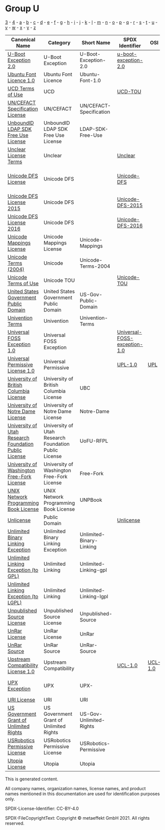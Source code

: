 # Group U

[3](../[3]/README.md) -
[4](../[4]/README.md) -
[a](../[a]/README.md) - 
[b](../[b]/README.md) - 
[c](../[c]/README.md) - 
[d](../[d]/README.md) - 
[e](../[e]/README.md) - 
[f](../[f]/README.md) - 
[g](../[g]/README.md) - 
[h](../[h]/README.md) - 
[i](../[i]/README.md) - 
[j](../[j]/README.md) - 
[k](../[k]/README.md) - 
[l](../[l]/README.md) - 
[m](../[m]/README.md) - 
[n](../[n]/README.md) - 
[o](../[o]/README.md) - 
[p](../[p]/README.md) - 
[q](../[q]/README.md) - 
[r](../[r]/README.md) - 
[s](../[s]/README.md) - 
[t](../[t]/README.md) - 
[u](../[u]/README.md) - 
[v](../[v]/README.md) - 
[w](../[w]/README.md) - 
[x](../[x]/README.md) - 
[y](../[y]/README.md) - 
[z](../[z]/README.md)

|Canonical Name|Category|Short Name|SPDX Identifier|OSI|ScanCode|Matched ScanCode|Type|
| --- | --- | --- | --- | --- | --- | --- | --- |
|[U-Boot Exception 2.0]([ub]/U-Boot-Exception-2.0.yaml)|U-Boot Exception|U-Boot-Exception-2.0|[u-boot-exception-2.0](https://spdx.org/licenses/u-boot-exception-2.0.html)| | [u-boot-exception-2.0](https://github.com/nexB/scancode-toolkit/blob/develop/src/licensedcode/data/licenses/u-boot-exception-2.0.LICENSE) | [u-boot-exception-2.0](https://github.com/nexB/scancode-toolkit/blob/develop/src/licensedcode/data/licenses/u-boot-exception-2.0.LICENSE) |exception|
|[Ubuntu Font Licence 1.0]([ub]/Ubuntu-Font-Licence-1.0.yaml)|Ubuntu Font Licence|Ubuntu-Font-1.0| | | [ubuntu-font-1.0](https://github.com/nexB/scancode-toolkit/blob/develop/src/licensedcode/data/licenses/ubuntu-font-1.0.LICENSE) | [ubuntu-font-1.0](https://github.com/nexB/scancode-toolkit/blob/develop/src/licensedcode/data/licenses/ubuntu-font-1.0.LICENSE) |terms|
|[UCD Terms of Use]([uc]/UCD-Terms-of-Use.yaml)|UCD| |[UCD-TOU](https://spdx.org/licenses/UCD-TOU.html)| | | [unicode-mappings](https://github.com/nexB/scancode-toolkit/blob/develop/src/licensedcode/data/licenses/unicode-mappings.LICENSE) |terms|
|[UN/CEFACT Specification License]([un]/UNCEFACT-Specification-License.yaml)|UN/CEFACT|UN/CEFACT-Specification| | | | [ietf](https://github.com/nexB/scancode-toolkit/blob/develop/src/licensedcode/data/licenses/ietf.LICENSE) |terms|
|[UnboundID LDAP SDK Free Use License]([un]/UnboundID-LDAP-SDK-Free-Use-License.yaml)|UnboundID LDAP SDK Free Use License|LDAP-SDK-Free-Use| | | [ldap-sdk-free-use](https://github.com/nexB/scancode-toolkit/blob/develop/src/licensedcode/data/licenses/ldap-sdk-free-use.LICENSE) | [ldap-sdk-free-use](https://github.com/nexB/scancode-toolkit/blob/develop/src/licensedcode/data/licenses/ldap-sdk-free-use.LICENSE) |terms|
|[Unclear License Terms]([un]/Unclear-License-Terms.yaml)|Unclear| |[Unclear](https://spdx.org/licenses/Unclear.html)| | | |terms|
|[Unicode DFS License]([un]/Unicode-DFS-License.yaml)|Unicode DFS| |[Unicode-DFS](https://spdx.org/licenses/Unicode-DFS.html)| | [unicode](https://github.com/nexB/scancode-toolkit/blob/develop/src/licensedcode/data/licenses/unicode.LICENSE), [unicode-data-software](https://github.com/nexB/scancode-toolkit/blob/develop/src/licensedcode/data/licenses/unicode-data-software.LICENSE) | [unicode](https://github.com/nexB/scancode-toolkit/blob/develop/src/licensedcode/data/licenses/unicode.LICENSE) |terms|
|[Unicode DFS License 2015]([un]/Unicode-DFS-License-2015.yaml)|Unicode DFS| |[Unicode-DFS-2015](https://spdx.org/licenses/Unicode-DFS-2015.html)| | [unicode-dfs-2015](https://github.com/nexB/scancode-toolkit/blob/develop/src/licensedcode/data/licenses/unicode-dfs-2015.LICENSE) | [unicode-dfs-2015](https://github.com/nexB/scancode-toolkit/blob/develop/src/licensedcode/data/licenses/unicode-dfs-2015.LICENSE) |terms|
|[Unicode DFS License 2016]([un]/Unicode-DFS-License-2016.yaml)|Unicode DFS| |[Unicode-DFS-2016](https://spdx.org/licenses/Unicode-DFS-2016.html)| | [unicode-dfs-2016](https://github.com/nexB/scancode-toolkit/blob/develop/src/licensedcode/data/licenses/unicode-dfs-2016.LICENSE) | [unicode-dfs-2016](https://github.com/nexB/scancode-toolkit/blob/develop/src/licensedcode/data/licenses/unicode-dfs-2016.LICENSE) |terms|
|[Unicode Mappings License]([un]/Unicode-Mappings-License.yaml)|Unicode Mappings License|Unicode-Mappings| | | [unicode-mappings](https://github.com/nexB/scancode-toolkit/blob/develop/src/licensedcode/data/licenses/unicode-mappings.LICENSE) | [unicode-mappings](https://github.com/nexB/scancode-toolkit/blob/develop/src/licensedcode/data/licenses/unicode-mappings.LICENSE) |terms|
|[Unicode Terms (2004)]([un]/Unicode-Terms-(2004).yaml)|Unicode|Unicode-Terms-2004| | | | [unicode-mappings](https://github.com/nexB/scancode-toolkit/blob/develop/src/licensedcode/data/licenses/unicode-mappings.LICENSE) |terms|
|[Unicode Terms of Use]([un]/Unicode-Terms-of-Use.yaml)|Unicode TOU| |[Unicode-TOU](https://spdx.org/licenses/Unicode-TOU.html)| | [unicode-tou](https://github.com/nexB/scancode-toolkit/blob/develop/src/licensedcode/data/licenses/unicode-tou.LICENSE) | [unicode-tou](https://github.com/nexB/scancode-toolkit/blob/develop/src/licensedcode/data/licenses/unicode-tou.LICENSE) |terms|
|[United States Government Public Domain]([un]/United-States-Government-Public-Domain.yaml)|United States Government Public Domain|US-Gov-Public-Domain| | | [us-govt-public-domain](https://github.com/nexB/scancode-toolkit/blob/develop/src/licensedcode/data/licenses/us-govt-public-domain.LICENSE) | [us-govt-public-domain](https://github.com/nexB/scancode-toolkit/blob/develop/src/licensedcode/data/licenses/us-govt-public-domain.LICENSE) |terms|
|[Univention Terms]([un]/Univention-Terms.yaml)|Univention|Univention-Terms| | | | [unknown](https://github.com/nexB/scancode-toolkit/blob/develop/src/licensedcode/data/licenses/unknown.LICENSE) |terms|
|[Universal FOSS Exception 1.0]([un]/Universal-FOSS-Exception-1.0.yaml)|Universal FOSS Exception| |[Universal-FOSS-exception-1.0](https://spdx.org/licenses/Universal-FOSS-exception-1.0.html)| | [universal-foss-exception-1.0](https://github.com/nexB/scancode-toolkit/blob/develop/src/licensedcode/data/licenses/universal-foss-exception-1.0.LICENSE) | [universal-foss-exception-1.0](https://github.com/nexB/scancode-toolkit/blob/develop/src/licensedcode/data/licenses/universal-foss-exception-1.0.LICENSE) |exception|
|[Universal Permissive License 1.0]([un]/Universal-Permissive-License-1.0.yaml)|Universal Permissive| |[UPL-1.0](https://spdx.org/licenses/UPL-1.0.html)| [UPL](https://opensource.org/licenses/UPL) | [upl-1.0](https://github.com/nexB/scancode-toolkit/blob/develop/src/licensedcode/data/licenses/upl-1.0.LICENSE) | [upl-1.0](https://github.com/nexB/scancode-toolkit/blob/develop/src/licensedcode/data/licenses/upl-1.0.LICENSE) |terms|
|[University of British Columbia License]([un]/University-of-British-Columbia-License.yaml)|University of British Columbia License|UBC| | | [ubc](https://github.com/nexB/scancode-toolkit/blob/develop/src/licensedcode/data/licenses/ubc.LICENSE) | [ubc](https://github.com/nexB/scancode-toolkit/blob/develop/src/licensedcode/data/licenses/ubc.LICENSE) |terms|
|[University of Notre Dame License]([un]/University-of-Notre-Dame-License.yaml)|University of Notre Dame License|Notre-Dame| | | [notre-dame](https://github.com/nexB/scancode-toolkit/blob/develop/src/licensedcode/data/licenses/notre-dame.LICENSE) | [notre-dame](https://github.com/nexB/scancode-toolkit/blob/develop/src/licensedcode/data/licenses/notre-dame.LICENSE) |terms|
|[University of Utah Research Foundation Public License]([un]/University-of-Utah-Research-Foundation-Public-License.yaml)|University of Utah Research Foundation Public License|UoFU-RFPL| | | [uofu-rfpl](https://github.com/nexB/scancode-toolkit/blob/develop/src/licensedcode/data/licenses/uofu-rfpl.LICENSE) | [uofu-rfpl](https://github.com/nexB/scancode-toolkit/blob/develop/src/licensedcode/data/licenses/uofu-rfpl.LICENSE) |terms|
|[University of Washington Free-Fork License]([un]/University-of-Washington-Free-Fork-License.yaml)|University of Washington Free-Fork License|Free-Fork| | | [free-fork](https://github.com/nexB/scancode-toolkit/blob/develop/src/licensedcode/data/licenses/free-fork.LICENSE) | [free-fork](https://github.com/nexB/scancode-toolkit/blob/develop/src/licensedcode/data/licenses/free-fork.LICENSE) |terms|
|[UNIX Network Programming Book License]([un]/UNIX-Network-Programming-Book-License.yaml)|UNIX Network Programming Book License|UNPBook| | | [unpbook](https://github.com/nexB/scancode-toolkit/blob/develop/src/licensedcode/data/licenses/unpbook.LICENSE) | [unpbook](https://github.com/nexB/scancode-toolkit/blob/develop/src/licensedcode/data/licenses/unpbook.LICENSE) |terms|
|[Unlicense]([un]/Unlicense.yaml)|Public Domain| |[Unlicense](https://spdx.org/licenses/Unlicense.html)| | [unlicense](https://github.com/nexB/scancode-toolkit/blob/develop/src/licensedcode/data/licenses/unlicense.LICENSE) | [unlicense](https://github.com/nexB/scancode-toolkit/blob/develop/src/licensedcode/data/licenses/unlicense.LICENSE) |terms|
|[Unlimited Binary Linking Exception]([un]/Unlimited-Binary-Linking-Exception.yaml)|Unlimited Binary Linking Exception|Unlimited-Binary-Linking| | | [unlimited-binary-linking](https://github.com/nexB/scancode-toolkit/blob/develop/src/licensedcode/data/licenses/unlimited-binary-linking.LICENSE) | [unlimited-binary-linking](https://github.com/nexB/scancode-toolkit/blob/develop/src/licensedcode/data/licenses/unlimited-binary-linking.LICENSE) |exception|
|[Unlimited Linking Exception (to GPL)]([un]/Unlimited-Linking-Exception-(to-GPL).yaml)|Unlimited Linking|Unlimited-Linking-gpl| | | [unlimited-linking-exception-gpl](https://github.com/nexB/scancode-toolkit/blob/develop/src/licensedcode/data/licenses/unlimited-linking-exception-gpl.LICENSE) | |exception|
|[Unlimited Linking Exception (to LGPL)]([un]/Unlimited-Linking-Exception-(to-LGPL).yaml)|Unlimited Linking|Unlimited-Linking-lgpl| | | [unlimited-linking-exception-lgpl](https://github.com/nexB/scancode-toolkit/blob/develop/src/licensedcode/data/licenses/unlimited-linking-exception-lgpl.LICENSE) | |terms|
|[Unpublished Source License]([un]/Unpublished-Source-License.yaml)|Unpublished Source License|Unpublished-Source| | | [unpublished-source](https://github.com/nexB/scancode-toolkit/blob/develop/src/licensedcode/data/licenses/unpublished-source.LICENSE) | [unpublished-source](https://github.com/nexB/scancode-toolkit/blob/develop/src/licensedcode/data/licenses/unpublished-source.LICENSE) |terms|
|[UnRar License]([un]/UnRar-License.yaml)|UnRar License|UnRar| | | [unrar](https://github.com/nexB/scancode-toolkit/blob/develop/src/licensedcode/data/licenses/unrar.LICENSE) | [unrar](https://github.com/nexB/scancode-toolkit/blob/develop/src/licensedcode/data/licenses/unrar.LICENSE) |terms|
|[UnRar Source]([un]/UnRar-Source.yaml)|UnRar Source|UnRar-Source| | | | |terms|
|[Upstream Compatibility License 1.0]([up]/Upstream-Compatibility-License-1.0.yaml)|Upstream Compatibility| |[UCL-1.0](https://spdx.org/licenses/UCL-1.0.html)| [UCL-1.0](https://opensource.org/licenses/UCL-1.0) | [ucl-1.0](https://github.com/nexB/scancode-toolkit/blob/develop/src/licensedcode/data/licenses/ucl-1.0.LICENSE) | [ucl-1.0](https://github.com/nexB/scancode-toolkit/blob/develop/src/licensedcode/data/licenses/ucl-1.0.LICENSE) |terms|
|[UPX Exception]([up]/UPX-Exception.yaml)|UPX|UPX-| | | [upx-exception-2.0-plus](https://github.com/nexB/scancode-toolkit/blob/develop/src/licensedcode/data/licenses/upx-exception-2.0-plus.LICENSE) | |exception|
|[URI License]([ur]/URI-License.yaml)|URI|URI| | | | |terms|
|[US Government Grant of Unlimited Rights]([us]/US-Government-Grant-of-Unlimited-Rights.yaml)|US Government Grant of Unlimited Rights|US-Gov-Unlimited-Rights| | | [us-govt-unlimited-rights](https://github.com/nexB/scancode-toolkit/blob/develop/src/licensedcode/data/licenses/us-govt-unlimited-rights.LICENSE) | [us-govt-unlimited-rights](https://github.com/nexB/scancode-toolkit/blob/develop/src/licensedcode/data/licenses/us-govt-unlimited-rights.LICENSE) |terms|
|[USRobotics Permissive License]([us]/USRobotics-Permissive-License.yaml)|USRobotics Permissive License|USRobotics-Permissive| | | [usrobotics-permissive](https://github.com/nexB/scancode-toolkit/blob/develop/src/licensedcode/data/licenses/usrobotics-permissive.LICENSE) | [mit-veillard-variant](https://github.com/nexB/scancode-toolkit/blob/develop/src/licensedcode/data/licenses/mit-veillard-variant.LICENSE) |terms|
|[Utopia License]([ut]/Utopia-License.yaml)|Utopia|Utopia| | | [utopia](https://github.com/nexB/scancode-toolkit/blob/develop/src/licensedcode/data/licenses/utopia.LICENSE) | |terms|

This is generated content.

All company names, organization names, license names, and product names mentioned in this documentation are used for identification purposes only.

SPDX-License-Identifier: CC-BY-4.0

SPDX-FileCopyrightText: Copyright © metaeffekt GmbH 2021. All rights reserved.

